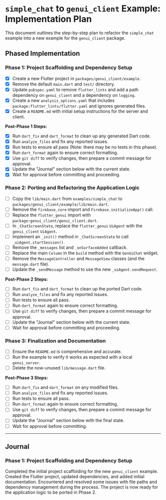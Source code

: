 # `simple_chat` to `genui_client` Example: Implementation Plan

This document outlines the step-by-step plan to refactor the `simple_chat` example into a new example for the `genui_client` package.

## Phased Implementation

### Phase 1: Project Scaffolding and Dependency Setup

- [x] Create a new Flutter project in `packages/genui_client/example`.
- [x] Remove the default `main.dart` and `test/` directory.
- [x] Update `pubspec.yaml` to remove `flutter_lints` and add a path dependency on `genui_client` and a dependency on `logging`.
- [x] Create a new `analysis_options.yaml` that includes `package:flutter_lints/flutter.yaml` and ignores generated files.
- [x] Create a `README.md` with initial setup instructions for the server and client.

**Post-Phase 1 Steps:**
- [x] Run `dart_fix` and `dart_format` to clean up any generated Dart code.
- [x] Run `analyze_files` and fix any reported issues.
- [x] Run tests to ensure all pass (Note: there may be no tests in this phase).
- [x] Run `dart_format` again to ensure correct formatting.
- [x] Use `git diff` to verify changes, then prepare a commit message for approval.
- [x] Update the "Journal" section below with the current state.
- [x] Wait for approval before committing and proceeding.

### Phase 2: Porting and Refactoring the Application Logic

- [ ] Copy the `lib/main.dart` from `examples/simple_chat` to `packages/genui_client/example/lib/main.dart`.
- [ ] Remove the `firebase_core` import and `Firebase.initializeApp()` call.
- [ ] Replace the `flutter_genui` import with `package:genui_client/genui_client.dart`.
- [ ] In `_ChatScreenState`, replace the `flutter_genui` `UiAgent` with the `genui_client` `UiAgent`.
- [ ] Implement an `_init()` method in `_ChatScreenState` to call `_uiAgent.startSession()`.
- [ ] Remove the `_messages` list and `_onSurfaceAdded` callback.
- [ ] Replace the main `Column` in the `build` method with the `GenUiChat` widget.
- [ ] Remove the `MessageController` and `MessageView` classes (and the `message.dart` file).
- [ ] Update the `_sendMessage` method to use the new `_uiAgent.sendRequest`.

**Post-Phase 2 Steps:**

- [ ] Run `dart_fix` and `dart_format` to clean up the ported Dart code.
- [ ] Run `analyze_files` and fix any reported issues.
- [ ] Run tests to ensure all pass.
- [ ] Run `dart_format` again to ensure correct formatting.
- [ ] Use `git diff` to verify changes, then prepare a commit message for approval.
- [ ] Update the "Journal" section below with the current state.
- [ ] Wait for approval before committing and proceeding.

### Phase 3: Finalization and Documentation

- [ ] Ensure the `README.md` is comprehensive and accurate.
- [ ] Run the example to verify it works as expected with a local `genui_server`.
- [ ] Delete the now-unused `lib/message.dart` file.

**Post-Phase 3 Steps:**

- [ ] Run `dart_fix` and `dart_format` on any modified files.
- [ ] Run `analyze_files` and fix any reported issues.
- [ ] Run tests to ensure all pass.
- [ ] Run `dart_format` again to ensure correct formatting.
- [ ] Use `git diff` to verify changes, then prepare a commit message for approval.
- [ ] Update the "Journal" section below with the final state.
- [ ] Wait for approval before committing.

---

## Journal

### Phase 1: Project Scaffolding and Dependency Setup

Completed the initial project scaffolding for the new `genui_client` example. Created the Flutter project, updated dependencies, and added initial documentation. Encountered and resolved some issues with file paths and dependency management during the process. The project is now ready for the application logic to be ported in Phase 2.
